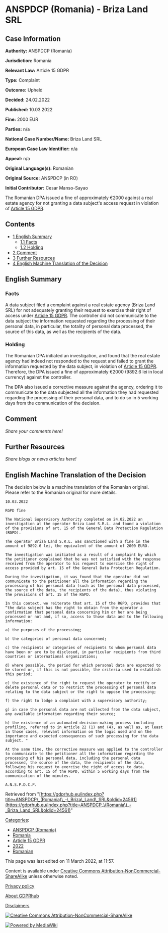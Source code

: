 # ANSPDCP (Romania) - Briza Land SRL

## Case Information

**Authority:** ANSPDCP (Romania)

**Jurisdiction:** Romania

**Relevant Law:** Article 15 GDPR

**Type:** Complaint

**Outcome:** Upheld

**Decided:** 24.02.2022

**Published:** 10.03.2022

**Fine:** 2000 EUR

**Parties:** n/a

**National Case Number/Name:** Briza Land SRL

**European Case Law Identifier:** n/a

**Appeal:** n/a

**Original Language(s):** Romanian

**Original Source:** ANSPDCP (in RO)

**Initial Contributor:** Cesar Manso-Sayao

The Romanian DPA issued a fine of approximately €2000 against a real estate agency for not granting a data subject's access request in violation of [Article 15 GDPR](/index.php?title=Article_15_GDPR "Article 15 GDPR").

## Contents

*   [1 English Summary](#English_Summary)
    *   [1.1 Facts](#Facts)
    *   [1.2 Holding](#Holding)
*   [2 Comment](#Comment)
*   [3 Further Resources](#Further_Resources)
*   [4 English Machine Translation of the Decision](#English_Machine_Translation_of_the_Decision)

## English Summary

### Facts

A data subject filed a complaint against a real estate agency (Briza Land SRL) for not adequately granting their request to exercise their right of access under [Article 15 GDPR](/index.php?title=Article_15_GDPR "Article 15 GDPR"). The controller did not communicate to the data subject the information requested regarding the processing of their personal data, in particular, the totality of personal data processed, the source of this data, as well as the recipients of the data.

### Holding

The Romanian DPA initiated an investigation, and found that the real estate agency had indeed not responded to the request and failed to grant the information requested by the data subject, in violation of [Article 15 GDPR](/index.php?title=Article_15_GDPR "Article 15 GDPR"). Therefore, the DPA issued a fine of approximately €2000 (9892.6 lei in local currency) against the controller.

The DPA also issued a corrective measure against the agency, ordering it to communicate to the data subjected all the information they had requested regarding the processing of their personal data, and to do so in 5 working days from the communication of the decision.

## Comment

_Share your comments here!_

## Further Resources

_Share blogs or news articles here!_

## English Machine Translation of the Decision

The decision below is a machine translation of the Romanian original. Please refer to the Romanian original for more details.

```
10.03.2022

RGPD fine

The National Supervisory Authority completed on 24.02.2022 an investigation at the operator Briza Land S.R.L. and found a violation of the provisions of art. 15 of the General Data Protection Regulation (RGPD).

The operator Briza Land S.R.L. was sanctioned with a fine in the amount of 9892.6 lei, the equivalent of the amount of 2000 EURO.

The investigation was initiated as a result of a complaint by which the petitioner complained that he was not satisfied with the response received from the operator to his request to exercise the right of access provided by art. 15 of the General Data Protection Regulation.

During the investigation, it was found that the operator did not communicate to the petitioner all the information regarding the processing of his personal data (such as the personal data processed, the source of the data, the recipients of the data), thus violating the provisions of art. 15 of the RGPD.

In this context, we reiterate that art. 15 of the RGPD, provides that “the data subject has the right to obtain from the operator a confirmation that personal data concerning him or her are being processed or not and, if so, access to those data and to the following information:

a) the purposes of the processing;

b) the categories of personal data concerned;

c) the recipients or categories of recipients to whom personal data have been or are to be disclosed, in particular recipients from third countries or international organizations;

d) where possible, the period for which personal data are expected to be stored or, if this is not possible, the criteria used to establish this period;

e) the existence of the right to request the operator to rectify or delete personal data or to restrict the processing of personal data relating to the data subject or the right to oppose the processing;

f) the right to lodge a complaint with a supervisory authority;

g) in case the personal data are not collected from the data subject, any available information regarding their source;

h) the existence of an automated decision-making process including profiling, referred to in Article 22 (1) and (4), as well as, at least in those cases, relevant information on the logic used and on the importance and expected consequences of such processing for the data subject. "

At the same time, the corrective measure was applied to the controller to communicate to the petitioner all the information regarding the processing of his personal data, including the personal data processed, the source of the data, the recipients of the data, following his request to exercise the right of access to data. according to art. 15 of the RGPD, within 5 working days from the communication of the minutes.

A.N.S.P.D.C.P.

```

Retrieved from "[https://gdprhub.eu/index.php?title=ANSPDCP\_(Romania)\_-\_Briza\_Land\_SRL&oldid=24561](https://gdprhub.eu/index.php?title=ANSPDCP_\(Romania\)_-_Briza_Land_SRL&oldid=24561)"

[Categories](/index.php?title=Special:Categories "Special:Categories"):

*   [ANSPDCP (Romania)](/index.php?title=Category:ANSPDCP_\(Romania\) "Category:ANSPDCP (Romania)")
*   [Romania](/index.php?title=Category:Romania "Category:Romania")
*   [Article 15 GDPR](/index.php?title=Category:Article_15_GDPR "Category:Article 15 GDPR")
*   [2022](/index.php?title=Category:2022 "Category:2022")
*   [Romanian](/index.php?title=Category:Romanian "Category:Romanian")

This page was last edited on 11 March 2022, at 11:57.

Content is available under [Creative Commons Attribution-NonCommercial-ShareAlike](https://creativecommons.org/licenses/by-nc-sa/4.0/) unless otherwise noted.

[Privacy policy](/index.php?title=GDPRhub:Privacy_policy)

[About GDPRhub](/index.php?title=GDPRhub:About)

[Disclaimers](/index.php?title=GDPRhub:General_disclaimer)

[![Creative Commons Attribution-NonCommercial-ShareAlike](/resources/assets/licenses/cc-by-nc-sa.png)](https://creativecommons.org/licenses/by-nc-sa/4.0/)

[![Powered by MediaWiki](/resources/assets/poweredby_mediawiki_88x31.png)](https://www.mediawiki.org/)